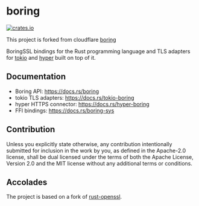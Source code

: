 # boring

[![crates.io](https://img.shields.io/crates/v/boring.svg)](https://crates.io/crates/boring)

This project is forked from cloudflare [boring](https://github.com/cloudflare/boring)

BoringSSL bindings for the Rust programming language and TLS adapters for [tokio](https://github.com/tokio-rs/tokio)
and [hyper](https://github.com/hyperium/hyper) built on top of it.

## Documentation
 - Boring API: <https://docs.rs/boring>
 - tokio TLS adapters: <https://docs.rs/tokio-boring>
 - hyper HTTPS connector: <https://docs.rs/hyper-boring>
 - FFI bindings: <https://docs.rs/boring-sys>

## Contribution

Unless you explicitly state otherwise, any contribution intentionally
submitted for inclusion in the work by you, as defined in the Apache-2.0
license, shall be dual licensed under the terms of both the Apache License,
Version 2.0 and the MIT license without any additional terms or conditions.

## Accolades

The project is based on a fork of [rust-openssl](https://github.com/sfackler/rust-openssl).
